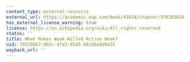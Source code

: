 ```yaml
---
content_type: external-resource
external_url: https://academic.oup.com/book/43834/chapter/370283016
has_external_license_warning: true
license: https://en.wikipedia.org/wiki/All_rights_reserved
status: ''
title: What Makes Weak-Willed Action Weak?
uid: 79378067-902c-4fa3-85d5-98c86edd9a15
wayback_url: ''
---
```

